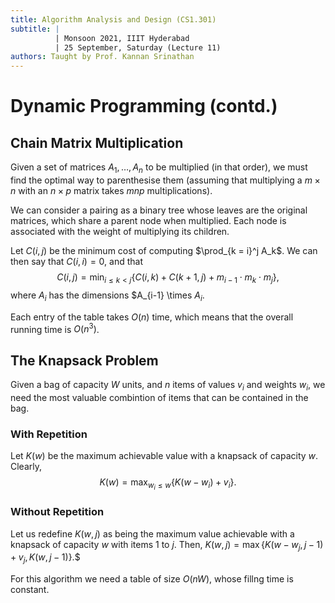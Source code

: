 ```yaml
---
title: Algorithm Analysis and Design (CS1.301)
subtitle: |
          | Monsoon 2021, IIIT Hyderabad
          | 25 September, Saturday (Lecture 11)
authors: Taught by Prof. Kannan Srinathan
---
```

# Dynamic Programming (contd.)
## Chain Matrix Multiplication
Given a set of matrices $A_1, \dots, A_n$ to be multiplied (in that order), we must find the optimal way to parenthesise them (assuming that multiplying a $m \times n$ with an $n \times p$ matrix takes $mnp$ multiplications).  

We can consider a pairing as a binary tree whose leaves are the original matrices, which share a parent node when multiplied. Each node is associated with the weight of multiplying its children.  

Let $C(i,j)$ be the minimum cost of computing $\prod_{k = i}^j A_k$. We can then say that $C(i,i) = 0$, and that
$$C(i,j) = \min_{i \leq k < j} \{C(i,k) + C(k+1, j) + m_{i-1} \cdot m_k \cdot m_j\},$$
where $A_i$ has the dimensions $A_{i-1} \times $A_i$.  

Each entry of the table takes $O(n)$ time, which means that the overall running time is $O(n^3)$.

## The Knapsack Problem
Given a bag of capacity $W$ units, and $n$ items of values $v_i$ and weights $w_i$, we need the most valuable combintion of items that can be contained in the bag.  

### With Repetition
Let $K(w)$ be the maximum achievable value with a knapsack of capacity $w$. Clearly,
$$K(w) = \max_{w_i \leq w} \{K(w-w_i) + v_i\}.$$

### Without Repetition
Let us redefine $K(w,j)$ as being the maximum value achievable with a knapsack of capacity $w$ with items 1 to $j$. Then,
$K(w,j) = \max \{K(w-w_j, j-1) + v_j, K(w, j-1)\}.$$

For this algorithm we need a table of size $O(nW)$, whose fillng time is constant.
